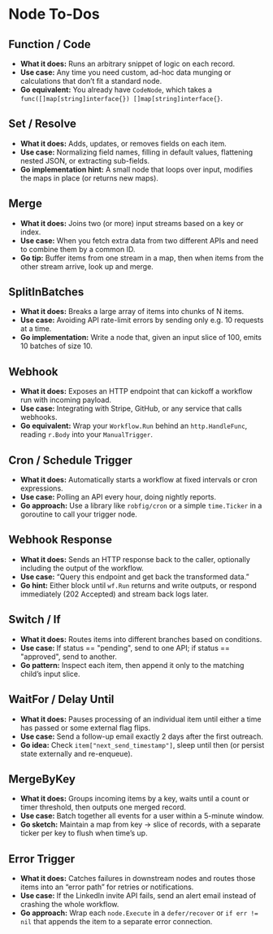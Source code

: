 # Node To-Dos

## Function / Code

*   **What it does:** Runs an arbitrary snippet of logic on each record.
*   **Use case:** Any time you need custom, ad-hoc data munging or calculations that don’t fit a standard node.
*   **Go equivalent:** You already have `CodeNode`, which takes a `func([]map[string]interface{}) []map[string]interface{}`.

## Set / Resolve

*   **What it does:** Adds, updates, or removes fields on each item.
*   **Use case:** Normalizing field names, filling in default values, flattening nested JSON, or extracting sub-fields.
*   **Go implementation hint:** A small node that loops over input, modifies the maps in place (or returns new maps).

## Merge

*   **What it does:** Joins two (or more) input streams based on a key or index.
*   **Use case:** When you fetch extra data from two different APIs and need to combine them by a common ID.
*   **Go tip:** Buffer items from one stream in a map, then when items from the other stream arrive, look up and merge.

## SplitInBatches

*   **What it does:** Breaks a large array of items into chunks of N items.
*   **Use case:** Avoiding API rate-limit errors by sending only e.g. 10 requests at a time.
*   **Go implementation:** Write a node that, given an input slice of 100, emits 10 batches of size 10.

## Webhook

*   **What it does:** Exposes an HTTP endpoint that can kickoff a workflow run with incoming payload.
*   **Use case:** Integrating with Stripe, GitHub, or any service that calls webhooks.
*   **Go equivalent:** Wrap your `Workflow.Run` behind an `http.HandleFunc`, reading `r.Body` into your `ManualTrigger`.

## Cron / Schedule Trigger

*   **What it does:** Automatically starts a workflow at fixed intervals or cron expressions.
*   **Use case:** Polling an API every hour, doing nightly reports.
*   **Go approach:** Use a library like `robfig/cron` or a simple `time.Ticker` in a goroutine to call your trigger node.

## Webhook Response

*   **What it does:** Sends an HTTP response back to the caller, optionally including the output of the workflow.
*   **Use case:** “Query this endpoint and get back the transformed data.”
*   **Go hint:** Either block until `wf.Run` returns and write outputs, or respond immediately (202 Accepted) and stream back logs later.

## Switch / If

*   **What it does:** Routes items into different branches based on conditions.
*   **Use case:** If status == "pending", send to one API; if status == "approved", send to another.
*   **Go pattern:** Inspect each item, then append it only to the matching child’s input slice.

## WaitFor / Delay Until

*   **What it does:** Pauses processing of an individual item until either a time has passed or some external flag flips.
*   **Use case:** Send a follow-up email exactly 2 days after the first outreach.
*   **Go idea:** Check `item["next_send_timestamp"]`, sleep until then (or persist state externally and re-enqueue).

## MergeByKey

*   **What it does:** Groups incoming items by a key, waits until a count or timer threshold, then outputs one merged record.
*   **Use case:** Batch together all events for a user within a 5-minute window.
*   **Go sketch:** Maintain a map from key → slice of records, with a separate ticker per key to flush when time’s up.

## Error Trigger

*   **What it does:** Catches failures in downstream nodes and routes those items into an “error path” for retries or notifications.
*   **Use case:** If the LinkedIn invite API fails, send an alert email instead of crashing the whole workflow.
*   **Go approach:** Wrap each `node.Execute` in a `defer/recover` or `if err != nil` that appends the item to a separate error connection.